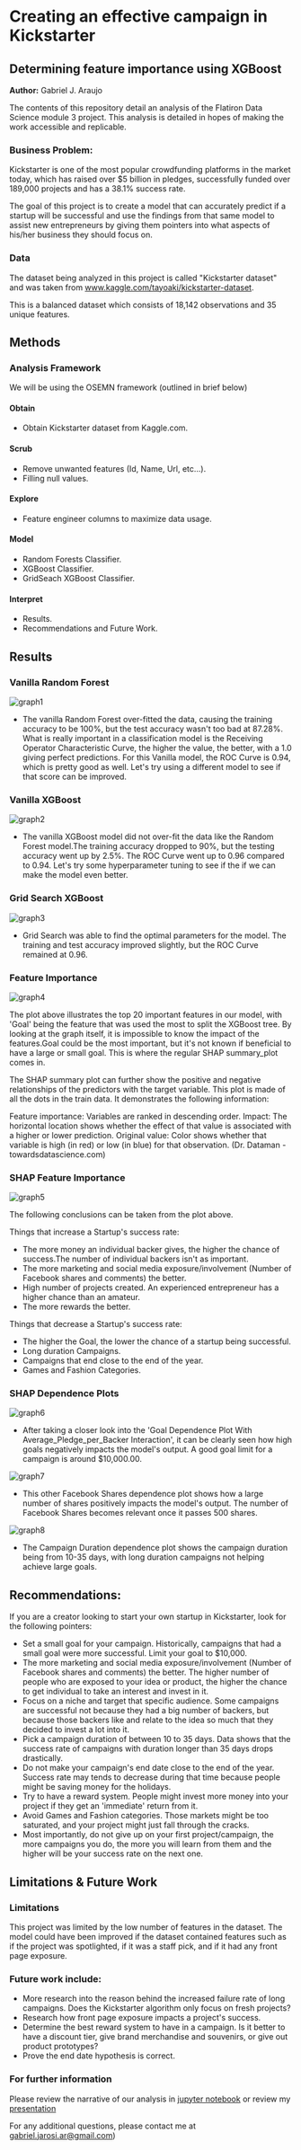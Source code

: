 # Creating an effective campaign in Kickstarter
## Determining feature importance using XGBoost


**Author:** Gabriel J. Araujo


The contents of this repository detail an analysis of the Flatiron Data Science module 3 project. This analysis is detailed in hopes of making the work accessible and replicable.


### Business Problem:

Kickstarter is one of the most popular crowdfunding platforms in the market today, which has raised over $5 billion in pledges, successfully funded over 189,000 projects and has a 38.1% success rate.

The goal of this project is to create a model that can accurately predict if a startup will be successful and use the findings from that same model to assist new entrepreneurs by giving them pointers into what aspects of his/her business they should focus on.

### Data
The dataset being analyzed in this project is called "Kickstarter dataset" and was taken from www.kaggle.com/tayoaki/kickstarter-dataset.

This is a balanced dataset which consists of 18,142 observations and 35 unique features.

## Methods
### Analysis Framework

We will be using the OSEMN framework (outlined in brief below)

 #### Obtain
 
- Obtain Kickstarter dataset from Kaggle.com.

#### Scrub
 
- Remove unwanted features (Id, Name, Url, etc...).
- Filling null values.

#### Explore
 
- Feature engineer columns to maximize data usage.

#### Model
- Random Forests Classifier.
- XGBoost Classifier.
- GridSeach XGBoost Classifier.

#### Interpret
- Results.
-  Recommendations and Future Work.


## Results

### Vanilla Random Forest
![graph1](./images/Random_Forest_Results.jpg)

- The vanilla Random Forest over-fitted the data, causing the training accuracy to be 100%, but the test accuracy wasn't too bad at 87.28%. What is really important in a classification model is the Receiving Operator Characteristic Curve, the higher the value, the better, with a 1.0 giving perfect predictions. For this Vanilla model, the ROC Curve is 0.94, which is pretty good as well. Let's try using a different model to see if that score can be improved.
### Vanilla XGBoost
![graph2](./images/XGBoost_Results.jpg)

- The vanilla XGBoost model did not over-fit the data like the Random Forest model.The training accuracy dropped to 90%, but the testing accuracy went up by 2.5%. The ROC Curve went up to 0.96 compared to 0.94. Let's try some hyperparameter tuning to see if the if we can make the model even better.

### Grid Search XGBoost
![graph3](./images/GridSearch_Results.jpg)

- Grid Search was able to find the optimal parameters for the model. The training and test accuracy improved slightly, but the ROC Curve remained at 0.96.

### Feature Importance
![graph4](./images/Feature_importance.jpg)

The plot above illustrates the top 20 important features in our model, with 'Goal' being the feature that was used the most to split the XGBoost tree. By looking at the graph itself, it is impossible to know the impact of the features.Goal could be the most important, but it's not known if beneficial to have a large or small goal. This is where the regular SHAP summary_plot comes in.

The SHAP summary plot can further show the positive and negative relationships of the predictors with the target variable. This plot is made of all the dots in the train data. It demonstrates the following information:

Feature importance: Variables are ranked in descending order.
Impact: The horizontal location shows whether the effect of that value is associated with a higher or lower prediction.
Original value: Color shows whether that variable is high (in red) or low (in blue) for that observation.
(Dr. Dataman - towardsdatascience.com)

### SHAP Feature Importance

![graph5](./images/SHAP_Feature_importance.jpg)

The following conclusions can be taken from the plot above.

Things that increase a Startup's success rate:
- The more money an individual backer gives, the higher the chance of success.The number of individual backers isn't as important.
- The more marketing and social media exposure/involvement (Number of Facebook shares and comments) the better.
- High number of projects created. An experienced entrepreneur has a higher chance than an amateur.
- The more rewards the better.

Things that decrease a Startup's success rate:
- The higher the Goal, the lower the chance of a startup being successful.
- Long duration Campaigns.
- Campaigns that end close to the end of the year.
- Games and Fashion Categories.


### SHAP Dependence Plots
![graph6](./images/Goal_dependance.jpg)

- After taking a closer look into the 'Goal Dependence Plot With Average_Pledge_per_Backer Interaction', it can be clearly seen how high goals negatively impacts the model's output. A good goal limit for a campaign is around $10,000.00.  

![graph7](./images/Facebook_dependance.jpg)

- This other Facebook Shares dependence plot shows how a large number of shares positively impacts the model's output. The number of Facebook Shares becomes relevant once it passes 500 shares.

![graph8](./images/duration_dependance.png)

- The Campaign Duration dependence plot shows the campaign duration being from 10-35 days, with long duration campaigns  not helping achieve large goals.




## Recommendations:

If you are a creator looking to start your own startup in Kickstarter, look for the following pointers:

- Set a small goal for your campaign. Historically, campaigns that had a small goal were more successful. Limit your goal to $10,000.
- The more marketing and social media exposure/involvement (Number of Facebook shares and comments) the better. The higher number of people who are exposed to your idea or product, the higher the chance to get individual to take an interest and invest in it.
- Focus on a niche and target that specific audience. Some campaigns are successful not because they had a big number of backers, but because those backers like and relate to the idea so much that they decided to invest a lot into it.
- Pick a campaign duration of between 10 to 35 days. Data shows that the success rate of campaigns with duration longer than 35 days drops drastically.
- Do not make your campaign's end date close to the end of the year. Success rate may tends to decrease during that time because people might be saving money for the holidays.
- Try to have a reward system. People might invest more money into your project if they get an 'immediate' return from it.
- Avoid Games and Fashion categories. Those markets might be too saturated, and your project might just fall through the cracks.
- Most importantly, do not give up on your first project/campaign, the more campaigns you do, the more you will learn from them and the higher will be your success rate on the next one.

## Limitations & Future Work

### Limitations
This project was limited by the low number of features in the dataset. The model could have been improved if the dataset contained features such as if the project was spotlighted, if it was a staff pick, and if it had any front page exposure.

### Future work include:
- More research into the reason behind the increased failure rate of long campaigns. Does the Kickstarter algorithm only focus on fresh projects?
- Research how front page exposure impacts a project's success.
- Determine the best reward system to have in a campaign. Is it better to have a discount tier, give brand merchandise and souvenirs, or give out product prototypes?
- Prove the end date hypothesis is correct.

### For further information
Please review the narrative of our analysis in [jupyter notebook](./main_notebook.ipynb) or review my [presentation](./presentation.pdf)

For any additional questions, please contact me at gabriel.jarosi.ar@gmail.com)


